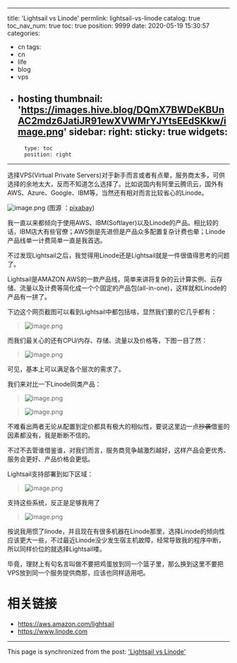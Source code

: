 
---
title: 'Lightsail vs Linode'
permlink: lightsail-vs-linode
catalog: true
toc_nav_num: true
toc: true
position: 9999
date: 2020-05-19 15:30:57
categories:
- cn
tags:
- cn
- life
- blog
- vps
- hosting
thumbnail: 'https://images.hive.blog/DQmX7BWDeKBUnAC2mdz6JatiJR91ewXVWMrYJYtsEEdSKkw/image.png'
sidebar:
    right:
        sticky: true
widgets:
    -
        type: toc
        position: right
---


选择VPS(Virtual Private Servers)对于新手而言或者有点晕，服务商太多，可供选择的余地太大，反而不知道怎么选择了。比如说国内有阿里云腾讯云，国外有AWS、Azure、Google、IBM等，当然还有相对而言比较省心的Linode。


![image.png](https://images.hive.blog/DQmX7BWDeKBUnAC2mdz6JatiJR91ewXVWMrYJYtsEEdSKkw/image.png)
(图源 ：[pixabay](https://pixabay.com/))


我一直以来都倾向于使用AWS、IBM(Softlayer)以及Linode的产品。相比较的话，IBM店大有些官僚；AWS倒是先进但是产品众多配置复杂计费也晕；Linode产品线单一计费简单一直是我首选。

不过发现Lightsail之后，我觉得用Linode还是Lightsail就是一件很值得思考的问题了。

Lightsail是AMAZON AWS的一款产品线，简单来讲将复杂的云计算实例、云存储、流量以及计费等简化成一个个固定的产品包(all-in-one)，这样就和Linode的产品有一拼了。

下边这个网页截图可以看到Lightsail中都包括啥，显然我们要的它几乎都有：
>![image.png](https://images.hive.blog/DQmYrech9Vco8XC4P5Ms4rtfkAt8Xf6R8nkxbNs61pGoMZW/image.png)

而我们最关心的还有CPU/内存、存储、流量以及价格等，下图一目了然：
>![image.png](https://images.hive.blog/DQmdvKw9QXCWVBELUJb4FRfAVgVfb8G59YQoJqWoiN14e2u/image.png)

可见，基本上可以满足各个层次的需求了。

我们来对比一下Linode同类产品：
>![image.png](https://images.hive.blog/DQmaR1NtN8dXo3mHE5uo9Xjru86wbNchas3Ng4pCjYyaBCT/image.png)

>![image.png](https://images.hive.blog/DQmYGmcH2vHxijuTpzqkCeEK5cNYx8DUsLHREL7E8aWrwwx/image.png)

不难看出两者无论从配置到定价都具有极大的相似性，要说这里边一点~~抄袭~~借鉴的因素都没有，我是断断不信的。

不过不去管谁借鉴谁，对我们而言，服务商竞争越激烈越好，这样产品会更优秀、服务会更好、产品价格会更低。

Lightsail支持部署到如下区域：
>![image.png](https://images.hive.blog/DQmcH9H5uSSWEGnXidqPyfB5iC7n9UJ3Z81qg7yEzmqCTqW/image.png)

支持这些系统，反正是足够我用了
>![image.png](https://images.hive.blog/DQmQHCrY6P57qZVSKipXTtD6TXiEkGByDHDScUAEhbFtVm5/image.png)


按说我用惯了linode，并且现在有很多机器在Linode那里，选择Linode的倾向性应该更大一些，不过最近Linode没少发生宿主机故障，经常导致我的程序中断，所以同样价位的就选择Lightsail喽。

毕竟，理财上有句名言叫做不要把鸡蛋放到同一个篮子里，那么换到这里不要把VPS放到同一个服务提供商那，应该也同样适用吧。





# 相关链接

* https://aws.amazon.com/lightsail
* https://www.linode.com

- - -

This page is synchronized from the post: ['Lightsail vs Linode'](https://steemit.com/@oflyhigh/lightsail-vs-linode)

